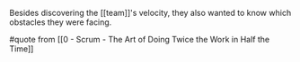 Besides discovering the [[team]]'s velocity, they also wanted to know which obstacles they were facing.

#quote from [[0 - Scrum - The Art of Doing Twice the Work in Half the Time]]
